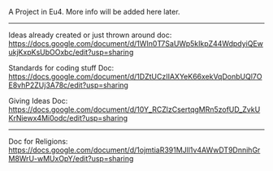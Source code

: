 A Project in Eu4. More info will be added here later.

-----------------------------------------------------
Ideas already created or just thrown around doc: https://docs.google.com/document/d/1WIn0T7SaUWp5kIkpZ44WdpdyiQEwukjKxpKsUbOOxbc/edit?usp=sharing

Standards for coding stuff Doc: https://docs.google.com/document/d/1DZtUCzIIAXYeK66xekVqDonbUQl7OE8vhP2ZUj3A78c/edit?usp=sharing

Giving Ideas Doc: https://docs.google.com/document/d/10Y_RCZlzCsertqgMRn5zofUD_ZvkUKrNiewx4Mi0odc/edit?usp=sharing 

-----------------------------------------------------
Doc for Religions: https://docs.google.com/document/d/1ojmtiaR391MJll1v4AWwDT9DnnihGrM8WrU-wMUxOpY/edit?usp=sharing
